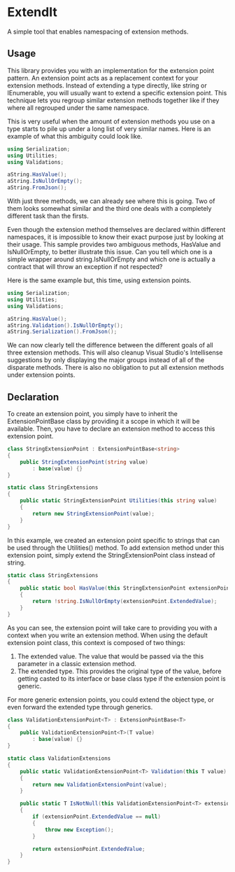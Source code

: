 ExtendIt
========

A simple tool that enables namespacing of extension methods.

Usage
-----

This library provides you with an implementation for the extension point pattern. An extension point acts as a replacement context for your extension methods. Instead of extending a type directly, like string or IEnumerable, you will usually want to extend a specific extension point. This technique lets you regroup similar extension methods together like if they where all regrouped under the same namespace.

This is very useful when the amount of extension methods you use on a type starts to pile up under a long list of very similar names. Here is an example of what this ambiguity could look like.

```csharp
using Serialization;
using Utilities;
using Validations;

aString.HasValue();
aString.IsNullOrEmpty();
aString.FromJson();
```

With just three methods, we can already see where this is going. Two of them looks somewhat similar and the third one deals with a completely different task than the firsts.

Even though the extension method themselves are declared within different namespaces, it is impossible to know their exact purpose just by looking at their usage. This sample provides two ambiguous methods, HasValue and IsNullOrEmpty, to better illustrate this issue. Can you tell which one is a simple wrapper around string.IsNullOrEmpty and which one is actually a contract that will throw an exception if not respected?

Here is the same example but, this time, using extension points.

```csharp
using Serialization;
using Utilities;
using Validations;

aString.HasValue();
aString.Validation().IsNullOrEmpty();
aString.Serialization().FromJson();
```

We can now clearly tell the difference between the different goals of all three extension methods. This will also cleanup Visual Studio's Intellisense suggestions by only displaying the major groups instead of all of the disparate methods. There is also no obligation to put all extension methods under extension points.

Declaration
-----------

To create an extension point, you simply have to inherit the ExtensionPointBase class by providing it a scope in which it will be available. Then, you have to declare an extension method to access this extension point.

```csharp
class StringExtensionPoint : ExtensionPointBase<string>
{
    public StringExtensionPoint(string value)
        : base(value) {}
}

static class StringExtensions
{
    public static StringExtensionPoint Utilities(this string value)
    {
        return new StringExtensionPoint(value);
    }
}
```

In this example, we created an extension point specific to strings that can be used through the Utilities() method. To add extension method under this extension point, simply extend the StringExtensionPoint class instead of string.

```csharp
static class StringExtensions
{
    public static bool HasValue(this StringExtensionPoint extensionPoint)
    {
        return !string.IsNullOrEmpty(extensionPoint.ExtendedValue);
    }
}
```


As you can see, the extension point will take care to providing you with a context when you write an extension method. When using the default extension point class, this context is composed of two things:
1.    The extended value. The value that would be passed via the this parameter in a classic extension method.
2.    The extended type. This provides the original type of the value, before getting casted to its interface or base class type if the extension point is generic.

For more generic extension points, you could extend the object type, or even forward the extended type through generics.

```csharp
class ValidationExtensionPoint<T> : ExtensionPointBase<T>
{
    public ValidationExtensionPoint<T>(T value)
        : base(value) {}
}

static class ValidationExtensions
{
    public static ValidationExtensionPoint<T> Validation(this T value)
    {
        return new ValidationExtensionPoint(value);
    }

    public static T IsNotNull(this ValidationExtensionPoint<T> extensionPoint)
    {
        if (extensionPoint.ExtendedValue == null)
        {
            throw new Exception();
        }

        return extensionPoint.ExtendedValue;
    }
}
```
